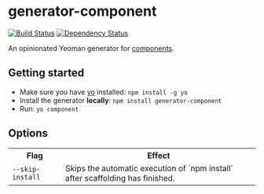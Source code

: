 # generator-component

[![Build Status](https://secure.travis-ci.org/KenanY/generator-component.png?branch=master)](https://travis-ci.org/KenanY/generator-component)
[![Dependency Status](https://gemnasium.com/KenanY/generator-component.png)](https://gemnasium.com/KenanY/generator-component)

An opinionated Yeoman generator for [components](https://github.com/component).

## Getting started

- Make sure you have [yo](https://github.com/yeoman/yo) installed: `npm install -g yo`
- Install the generator **locally**: `npm install generator-component`
- Run: `yo component`

## Options

<table>
  <tr>
    <th>Flag</th>
    <th>Effect</th>
  </tr>
  <tr>
    <td><code>--skip-install</code></td>
    <td>Skips the automatic execution of `npm install` after scaffolding has finished.</td>
  </tr>
</table>